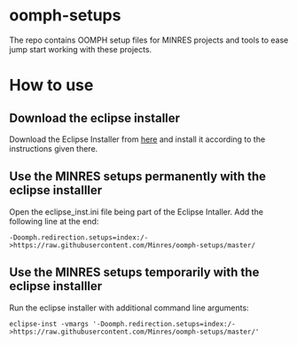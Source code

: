 # oomph-setups
The repo contains OOMPH setup files for MINRES projects and tools to ease jump start working with these projects.

# How to use
## Download the eclipse installer

Download the Eclipse Installer from [here](https://www.eclipse.org/downloads/eclipse-packages/?show_instructions=TRUE) and install it
according to the instructions given there.

## Use the MINRES setups permanently with the eclipse installler

Open the eclipse_inst.ini file being part of the Eclipse Intaller. Add the following line at the end:

``` 
-Doomph.redirection.setups=index:/->https://raw.githubusercontent.com/Minres/oomph-setups/master/
```

## Use the MINRES setups temporarily with the eclipse installler

Run the eclipse installer with additional command line arguments:

```
eclipse-inst -vmargs '-Doomph.redirection.setups=index:/->https://raw.githubusercontent.com/Minres/oomph-setups/master/'
```


